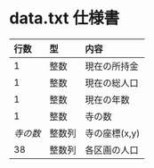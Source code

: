 # data.txt 仕様書

| 行数       | 型         | 内容           |
|:-----------|:-----------|:---------------|
| 1          | 整数       | 現在の所持金   |
| 1          | 整数       | 現在の総人口   |
| 1          | 整数       | 現在の年数     |
| 1          | 整数       | 寺の数         |
| _寺の数_   | 整数列     | 寺の座標(x,y)  |
| 38         | 整数列     | 各区画の人口   |
